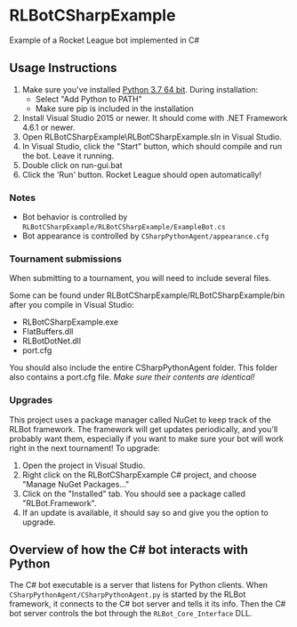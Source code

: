 # RLBotCSharpExample

Example of a Rocket League bot implemented in C#

## Usage Instructions

1. Make sure you've installed [Python 3.7 64 bit](https://www.python.org/ftp/python/3.7.3/python-3.7.3-amd64.exe). During installation:
   - Select "Add Python to PATH"
   - Make sure pip is included in the installation
2. Install Visual Studio 2015 or newer. It should come with .NET Framework 4.6.1 or newer.
3. Open RLBotCSharpExample\RLBotCSharpExample.sln in Visual Studio.
4. In Visual Studio, click the "Start" button, which should compile and run the bot. Leave it running.
5. Double click on run-gui.bat
6. Click the 'Run' button. Rocket League should open automatically!

### Notes

- Bot behavior is controlled by `RLBotCSharpExample/RLBotCSharpExample/ExampleBot.cs`
- Bot appearance is controlled by `CSharpPythonAgent/appearance.cfg`

### Tournament submissions

When submitting to a tournament, you will need to include several files. 

Some can be found under RLBotCSharpExample/RLBotCSharpExample/bin after you compile in Visual Studio:
- RLBotCSharpExample.exe
- FlatBuffers.dll
- RLBotDotNet.dll
- port.cfg

You should also include the entire CSharpPythonAgent folder. This folder also contains a port.cfg file. *Make sure their contents are identical!*

### Upgrades

This project uses a package manager called NuGet to keep track of the RLBot framework.
The framework will get updates periodically, and you'll probably want them, especially if you want to make sure
your bot will work right in the next tournament! To upgrade:

1. Open the project in Visual Studio.
2. Right click on the RLBotCSharpExample C# project, and choose "Manage NuGet Packages..."
3. Click on the "Installed" tab. You should see a package called "RLBot.Framework".
4. If an update is available, it should say so and give you the option to upgrade.


## Overview of how the C# bot interacts with Python

The C# bot executable is a server that listens for Python clients.
When `CSharpPythonAgent/CSharpPythonAgent.py` is started by the RLBot framework, it connects to the C# bot server and tells it its info.
Then the C# bot server controls the bot through the `RLBot_Core_Interface` DLL.

